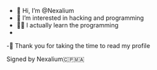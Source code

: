 - 👋 Hi, I’m @Nexalium 
- 👀 I’m interested in hacking and programming
- 🧑‍💻 I actually learn the programming
- 
-💞️ Thank you for taking the time to read my profile


Signed by Nexalium🇨🇵🇲🇦

